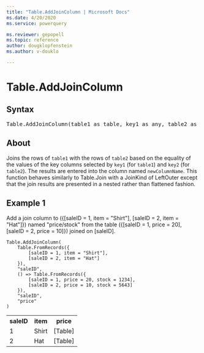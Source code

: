 ```yaml
---
title: "Table.AddJoinColumn | Microsoft Docs"
ms.date: 4/20/2020
ms.service: powerquery

ms.reviewer: gepopell
ms.topic: reference
author: dougklopfenstein
ms.author: v-douklo

---
```

# Table.AddJoinColumn

## Syntax

<pre>
Table.AddJoinColumn(table1 as table, key1 as any, table2 as function, key2 as any, newColumnName as text) as table  
</pre>
  
## About  


Joins the rows of <code>table1</code> with the rows of <code>table2</code> based on the equality of the values of the key columns selected by <code>key1</code> (for <code>table1</code>) and <code>key2</code> (for <code>table2</code>). The results are entered into the column named <code>newColumnName</code>. This function behaves similarly to Table.Join with a JoinKind of LeftOuter except that the join results are presented in a nested rather than flattened fashion.

## Example 1
Add a join column to ({[saleID = 1, item = "Shirt"], [saleID = 2, item = "Hat"]}) named "price/stock" from the table ({[saleID = 1, price = 20], [saleID = 2, price = 10]}) joined on [saleID].

```powerquery-m
Table.AddJoinColumn( 
    Table.FromRecords({ 
        [saleID = 1, item = "Shirt"], 
        [saleID = 2, item = "Hat"] 
    }), 
    "saleID", 
    () => Table.FromRecords({ 
        [saleID = 1, price = 20, stock = 1234], 
        [saleID = 2, price = 10, stock = 5643] 
    }), 
    "saleID", 
    "price" 
)
```

<table> <tr> <th>saleID</th> <th>item</th> <th>price</th> </tr> <tr> <td>1</td> <td>Shirt</td> <td>[Table]</td> </tr> <tr> <td>2</td> <td>Hat</td> <td>[Table]</td> </tr> </table>